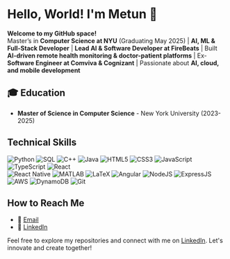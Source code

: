 # Hello, World! I'm Metun 👋

**Welcome to my GitHub space!**  
Master’s in **Computer Science at NYU** (Graduating May 2025) | **AI, ML & Full-Stack Developer** | **Lead AI & Software Developer at FireBeats** | Built **AI-driven remote health monitoring & doctor-patient platforms** | Ex-**Software Engineer at Comviva & Cognizant** | Passionate about **AI, cloud, and mobile development** 

## 🎓 Education
- **Master of Science in Computer Science** - New York University (2023-2025)

## Technical Skills
![Python](https://img.shields.io/badge/-Python-3776AB?style=for-the-badge&logo=python&logoColor=white)
![SQL](https://img.shields.io/badge/-SQL-4479A1?style=for-the-badge&logo=mysql&logoColor=white)
![C++](https://img.shields.io/badge/-C++-00599C?style=for-the-badge&logo=cplusplus&logoColor=white)
![Java](https://img.shields.io/badge/-Java-ED8B00?style=for-the-badge&logo=java&logoColor=white)
![HTML5](https://img.shields.io/badge/-HTML5-E34F26?style=for-the-badge&logo=html5&logoColor=white)
![CSS3](https://img.shields.io/badge/-CSS3-1572B6?style=for-the-badge&logo=css3&logoColor=white)
![JavaScript](https://img.shields.io/badge/-JavaScript-F7DF1E?style=for-the-badge&logo=javascript&logoColor=black)
![TypeScript](https://img.shields.io/badge/-TypeScript-3178C6?style=for-the-badge&logo=typescript&logoColor=white)
![React](https://img.shields.io/badge/-React-61DAFB?style=for-the-badge&logo=react&logoColor=black)  
![React Native](https://img.shields.io/badge/-React%20Native-61DAFB?style=for-the-badge&logo=react&logoColor=black) 
![MATLAB](https://img.shields.io/badge/-MATLAB-0076A8?style=for-the-badge&logo=mathworks&logoColor=white)
![LaTeX](https://img.shields.io/badge/-LaTeX-008080?style=for-the-badge&logo=latex&logoColor=white)
![Angular](https://img.shields.io/badge/-Angular-DD0031?style=for-the-badge&logo=angular&logoColor=white)
![NodeJS](https://img.shields.io/badge/-Node.js-339933?style=for-the-badge&logo=nodedotjs&logoColor=white)
![ExpressJS](https://img.shields.io/badge/-Express.js-000000?style=for-the-badge&logo=express&logoColor=white)
![AWS](https://img.shields.io/badge/-AWS-232F3E?style=for-the-badge&logo=amazonaws&logoColor=white)
![DynamoDB](https://img.shields.io/badge/-DynamoDB-4053D6?style=for-the-badge&logo=amazon-dynamodb&logoColor=white) 
![Git](https://img.shields.io/badge/-Git-F05032?style=for-the-badge&logo=git&logoColor=white)


## How to Reach Me
- 📧 [Email](mailto:metunnivin@gmail.com)
- 🔗 [LinkedIn](https://www.linkedin.com/in/metun-nivin-a333ba230)



Feel free to explore my repositories and connect with me on [LinkedIn](https://www.linkedin.com/in/metun-nivin-a333ba230). Let's innovate and create together!


